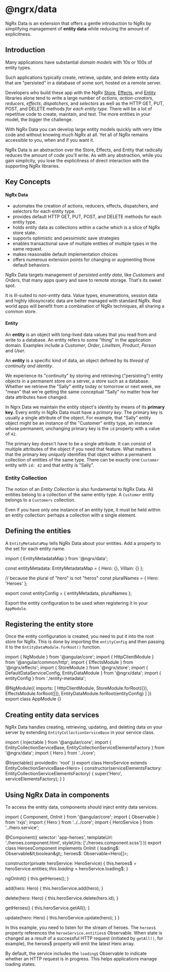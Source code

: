 # @ngrx/data

NgRx Data is an extension that offers a gentle introduction to NgRx by simplifying management of **entity data** while reducing the amount of explicitness.  

## Introduction

Many applications have substantial _domain models_ with 10s or 100s of entity types.

Such applications typically create, retrieve, update, and delete entity data that are "persisted" in a database of some sort, hosted on a remote server.

Developers who build these app with the NgRx [Store](guide/store), [Effects](guide/effects), and [Entity](guide/entity) libraries alone tend to write a large number of _actions_, _action-creators_, _reducers_, _effects_, _dispatchers_, and _selectors_ as well as the HTTP GET, PUT, POST, and DELETE methods _for each entity type_.
There will be a lot of repetitive code to create, maintain, and test.
The more entities in your model, the bigger the challenge.

With NgRx Data you can develop large entity models quickly with very little code 
and without knowing much NgRx at all.
Yet all of NgRx remains accessible to you, when and if you want it.

NgRx Data is an abstraction over the Store, Effects, and Entity that radically reduces
the amount of code you'll write.
As with any abstraction, while you gain simplicity, 
you lose the explicitness of direct interaction with the supporting NgRx libraries.

## Key Concepts

#### NgRx Data 
- automates the creation of actions, reducers, effects, dispatchers, and selectors for each entity type.
- provides default HTTP GET, PUT, POST, and DELETE methods for each entity type.
- holds entity data as collections within a cache which is a slice of NgRx store state.
- supports optimistic and pessimistic save strategies
- enables transactional save of multiple entities of multiple types in the same request.
- makes reasonable default implementation choices
- offers numerous extension points for changing or augmenting those default behaviors.

NgRx Data targets management of *persisted entity data*, like _Customers_ and _Orders_, that many apps query and save to remote storage. That's its sweet spot.

It is ill-suited to _non-entity_ data.
Value types, enumerations, session data and highly idiosyncratic data are better managed with standard NgRx.
Real world apps will benefit from a combination of NgRx techniques, all sharing a common store.

#### Entity

An **entity** is an object with long-lived data values that you read from and write to a database.  An entity refers to some "thing" in the application domain.  Examples include a _Customer_, _Order_, _LineItem_, _Product_, _Person_ and _User_.

An **entity** is a specific kind of data, an object defined by its _thread of continuity and identity_. 

We experience its "continuity" by storing and retrieving ("persisting") entity objects in a permanent store on a server, a store such as a database. Whether we retrieve the "Sally" entity today or tomorrow or next week, we "mean" that we're getting the same conceptual "Sally" no matter how her data attributes have changed.

In Ngrx Data we maintain the entity object's identity by means of its **primary key**. Every entity in NgRx Data must have a _primary key_. The primary key is usually a single attribute of the object. For example, that "Sally" entity object might be an instance of the "Customer" entity type, an instance whose permanent, unchanging primary key is the `id` property with a value of `42`.

The primary key doesn't have to be a single attribute. It can consist of multiple attributes of the object if you need that feature. What matters is that the primary key _uniquely_ identifies that object within a permanent collection of entities of the same type. There can be exactly one `Customer` entity with `id: 42` and that entity is "Sally".

### Entity Collection

The notion of an *Entity Collection* is also fundamental to NgRx Data. All entities belong to a collection of the same entity type. A `Customer` entity belongs to a `Customers` collection.

Even if you have only one instance of an entity type, it must be held within an entity collection: perhaps a collection with a single element.

## Defining the entities

A `EntityMetadataMap` tells NgRx Data about your entities.  Add a property to the set for each entity name.

<code-example header="entity-metadata.ts">
import { EntityMetadataMap } from '@ngrx/data';

const entityMetadata: EntityMetadataMap = {
  Hero: {},
  Villain: {}
};

// because the plural of "hero" is not "heros"
const pluralNames = { Hero: 'Heroes' };

export const entityConfig = {
  entityMetadata,
  pluralNames
};
</code-example>

Export the entity configuration to be used when registering it in your `AppModule`.

## Registering the entity store

Once the entity configuration is created, you need to put it into the root store for NgRx.  This is done by importing the `entityConfig` and then passing it to the `EntityDataModule.forRoot()` function.

<code-example header="app.module.ts">
import { NgModule } from '@angular/core';
import { HttpClientModule } from '@angular/common/http';
import { EffectsModule } from '@ngrx/effects';
import { StoreModule } from '@ngrx/store';
import { DefaultDataServiceConfig, EntityDataModule } from '@ngrx/data';
import { entityConfig } from './entity-metadata';

@NgModule({
  imports: [
    HttpClientModule,
    StoreModule.forRoot({}),
    EffectsModule.forRoot([]),
    EntityDataModule.forRoot(entityConfig)
  ]
})
export class AppModule {}
</code-example>

## Creating entity data services

NgRx Data handles creating, retrieving, updating, and deleting data on your server by extending `EntityCollectionServiceBase` in your service class.

<code-example header="hero.service.ts">
import { Injectable } from '@angular/core';
import {
  EntityCollectionServiceBase,
  EntityCollectionServiceElementsFactory
} from '@ngrx/data';
import { Hero } from '../core';

@Injectable({ providedIn: 'root' })
export class HeroService extends EntityCollectionServiceBase&lt;Hero&gt; {
  constructor(serviceElementsFactory: EntityCollectionServiceElementsFactory) {
    super('Hero', serviceElementsFactory);
  }
}
</code-example>

## Using NgRx Data in components

To access the entity data, components should inject entity data services.

<code-example header="heroes.component.ts">
import { Component, OnInit } from '@angular/core';
import { Observable } from 'rxjs';
import { Hero } from '../../core';
import { HeroService } from '../hero.service';

@Component({
  selector: 'app-heroes',
  templateUrl: './heroes.component.html',
  styleUrls: ['./heroes.component.scss']
})
export class HeroesComponent implements OnInit {
  loading$: Observable&lt;boolean&gt;;
  heroes$: Observable&lt;Hero[]&gt;;

  constructor(private heroService: HeroService) {
    this.heroes$ = heroService.entities$;
    this.loading$ = heroService.loading$;
  }

  ngOnInit() {
    this.getHeroes();
  }

  add(hero: Hero) {
    this.heroService.add(hero);
  }

  delete(hero: Hero) {
    this.heroService.delete(hero.id);
  }

  getHeroes() {
    this.heroService.getAll();
  }

  update(hero: Hero) {
    this.heroService.update(hero);
  }
}
</code-example>

In this example, you need to listen for the stream of heroes. The `heroes$` property references the `heroeService.entities$` Observable.  When state is changed as a result of a successful HTTP request (initiated by `getAll()`, for example), the heroes$ property will emit the latest Hero array.

By default, the service includes the `loading$` Observable to indicate whether an HTTP request is in progress.  This helps applications manage loading states.
